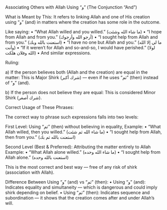 Associating Others with Allah Using “و” (The Conjunction “And”)

What is Meant by This:
It refers to linking Allah and one of His creation using “و” (and) in matters where the creation has some role in the outcome.

Like saying:
 • “What Allah willed and you willed.” (ما شاء الله وشئت)
 • “I hope from Allah and from you.” (أرجو الله وأرجوك)
 • “I sought help from Allah and from you.” (استعنت بالله وبك)
 • “I have no one but Allah and you.” (ما لي إلا الله وأنت)
 • “If it weren’t for Allah and so-and-so, I would have perished.” (لولا الله وفلان هلكت)
 • And similar expressions.

Ruling:

a) If the person believes both (Allah and the creation) are equal in the matter:
This is Major Shirk (شرك أكبر) — even if he uses “ثم” (then) instead of “و” (and).

b) If the person does not believe they are equal:
This is considered Minor Shirk (شرك أصغر).

Correct Usage of These Phrases:

The correct way to phrase such expressions falls into two levels:


First Level: Using “ثم” (then) without believing in equality, 
       Example:
 • “What Allah willed, then you willed.” (ما شاء الله ثم شئت)
 • “I sought help from Allah, then from you.” (استعنت بالله ثم بك)

Second Level (Best & Preferred): Attributing the matter entirely to Allah
 Example:
 • “What Allah alone willed.” (ما شاء الله وحده)
 • “I sought help from Allah alone.” (استعنت بالله وحده)

This is the most correct and best way — free of any risk of shirk (association with Allah).


Difference Between Using “و” (and) vs “ثم” (then):
 • Using “و” (and):
Indicates equality and simultaneity — which is dangerous and could imply shirk depending on belief.
 • Using “ثم” (then):
Indicates sequence and subordination — it shows that the creation comes after and under Allah’s will.